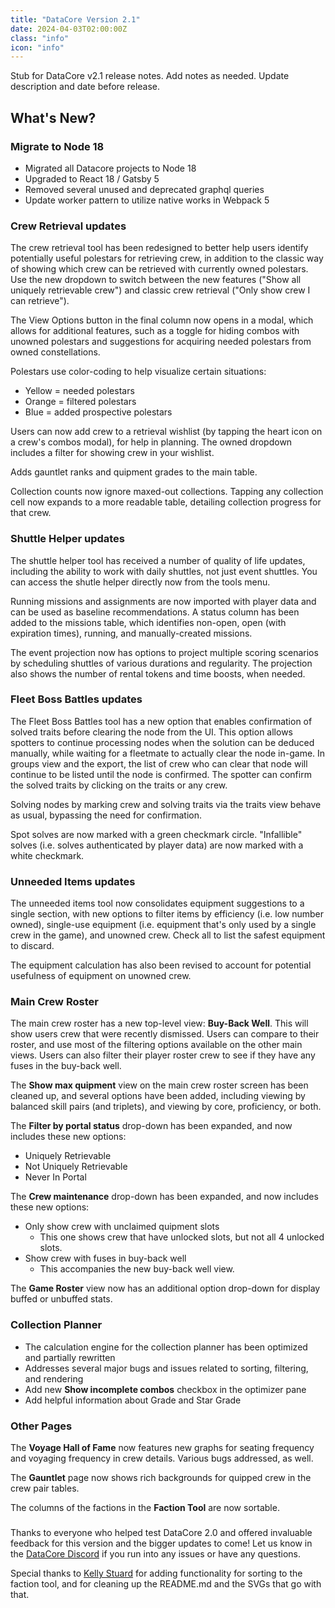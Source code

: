 ```yaml
---
title: "DataCore Version 2.1"
date: 2024-04-03T02:00:00Z
class: "info"
icon: "info"
---
```


Stub for DataCore v2.1 release notes. Add notes as needed. Update description and date before release.<!-- end -->

## What's New?

### Migrate to Node 18

- Migrated all Datacore projects to Node 18
- Upgraded to React 18 / Gatsby 5
- Removed several unused and deprecated graphql queries
- Update worker pattern to utilize native works in Webpack 5

### Crew Retrieval updates

The crew retrieval tool has been redesigned to better help users identify potentially useful polestars for retrieving crew, in addition to the classic way of showing which crew can be retrieved with currently owned polestars. Use the new dropdown to switch between the new features ("Show all uniquely retrievable crew") and classic crew retrieval ("Only show crew I can retrieve").

The View Options button in the final column now opens in a modal, which allows for additional features, such as a toggle for hiding combos with unowned polestars and suggestions for acquiring needed polestars from owned constellations.

Polestars use color-coding to help visualize certain situations:
* Yellow = needed polestars
* Orange = filtered polestars
* Blue = added prospective polestars

Users can now add crew to a retrieval wishlist (by tapping the heart icon on a crew's combos modal), for help in planning. The owned dropdown includes a filter for showing crew in your wishlist.

Adds gauntlet ranks and quipment grades to the main table.

Collection counts now ignore maxed-out collections. Tapping any collection cell now expands to a more readable table, detailing collection progress for that crew.

### Shuttle Helper updates

The shuttle helper tool has received a number of quality of life updates, including the ability to work with daily shuttles, not just event shuttles. You can access the shutle helper directly now from the tools menu.

Running missions and assignments are now imported with player data and can be used as baseline recommendations. A status column has been added to the missions table, which identifies non-open, open (with expiration times), running, and manually-created missions.

The event projection now has options to project multiple scoring scenarios by scheduling shuttles of various durations and regularity. The projection also shows the number of rental tokens and time boosts, when needed.

### Fleet Boss Battles updates

The Fleet Boss Battles tool has a new option that enables confirmation of solved traits before clearing the node from the UI. This option allows spotters to continue processing nodes when the solution can be deduced manually, while waiting for a fleetmate to actually clear the node in-game. In groups view and the export, the list of crew who can clear that node will continue to be listed until the node is confirmed. The spotter can confirm the solved traits by clicking on the traits or any crew.

Solving nodes by marking crew and solving traits via the traits view behave as usual, bypassing the need for confirmation.

Spot solves are now marked with a green checkmark circle. "Infallible" solves (i.e. solves authenticated by player data) are now marked with a white checkmark.

### Unneeded Items updates

The unneeded items tool now consolidates equipment suggestions to a single section, with new options to filter items by efficiency (i.e. low number owned), single-use equipment (i.e. equipment that's only used by a single crew in the game), and unowned crew. Check all to list the safest equipment to discard.

The equipment calculation has also been revised to account for potential usefulness of equipment on unowned crew.

### Main Crew Roster

The main crew roster has a new top-level view: **Buy-Back Well**. This will show users crew that were recently dismissed. Users can compare to their roster, and use most of the filtering options available on the other main views. Users can also filter their player roster crew to see if they have any fuses in the buy-back well.

The **Show max quipment** view on the main crew roster screen has been cleaned up, and several options have been added, including viewing by balanced skill pairs (and triplets), and viewing by core, proficiency, or both.

The **Filter by portal status** drop-down has been expanded, and now includes these new options:

* Uniquely Retrievable
* Not Uniquely Retrievable
* Never In Portal
		
The **Crew maintenance** drop-down has been expanded, and now includes these new options:

* Only show crew with unclaimed quipment slots
  - This one shows crew that have unlocked slots, but not all 4 unlocked slots.
* Show crew with fuses in buy-back well
  - This accompanies the new buy-back well view.

The **Game Roster** view now has an additional option drop-down for display buffed or unbuffed stats.

### Collection Planner

* The calculation engine for the collection planner has been optimized and partially rewritten
* Addresses several major bugs and issues related to sorting, filtering, and rendering
* Add new **Show incomplete combos** checkbox in the optimizer pane
* Add helpful information about Grade and Star Grade

### Other Pages

The **Voyage Hall of Fame** now features new graphs for seating frequency and voyaging frequency in crew details. Various bugs addressed, as well.

The **Gauntlet** page now shows rich backgrounds for quipped crew in the crew pair tables.

The columns of the factions in the **Faction Tool** are now sortable.

### 

Thanks to everyone who helped test DataCore 2.0 and offered invaluable feedback for this version and the bigger updates to come! Let us know in the [DataCore Discord](https://discord.gg/2SY8W7Aeme) if you run into any issues or have any questions.

Special thanks to [Kelly Stuard](https://github.com/kellystuard) for adding functionality for sorting to the faction tool, and for cleaning up the README.md and the SVGs that go with that.